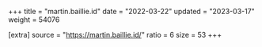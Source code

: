+++
title = "martin.baillie.id"
date = "2022-03-22"
updated = "2023-03-17"
weight = 54076

[extra]
source = "https://martin.baillie.id/"
ratio = 6
size = 53
+++
